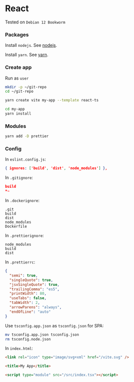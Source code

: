 # React

Tested on `Debian 12 Bookworm`

### Packages

Install `nodejs`. See [nodejs](./nodejs.md).

Install `yarn`. See [yarn](./yarn.md).

### Create app

Run as `user`

```bash
mkdir -p ~/git-repo
cd ~/git-repo

yarn create vite my-app --template react-ts

cd my-app
yarn install
```

### Modules

```bash
yarn add -D prettier
```

### Config

In `eslint.config.js`:

```json
{ ignores: ['build', 'dist', 'node_modules'] },
```

In `.gitignore`:

```json
build
*~
```

In `.dockerignore`:

```
.git
build
dist
node_modules
Dockerfile
```

In `.prettierignore`:

```
node_modules
build
dist
```

In `.prettierrc`:

```json
{
  "semi": true,
  "singleQuote": true,
  "jsxSingleQuote": true,
  "trailingComma": "es5",
  "printWidth": 80,
  "useTabs": false,
  "tabWidth": 2,
  "arrowParens": "always",
  "endOfLine": "auto"
}
```

Use `tsconfig.app.json` as `tsconfig.json` for SPA:

```bash
mv tsconfig.app.json tsconfig.json
rm tsconfig.node.json
```

In `index.html`:

```html
<link rel="icon" type="image/svg+xml" href="/vite.svg" />

<title>My App</title>

<script type="module" src="/src/index.tsx"></script>
```

